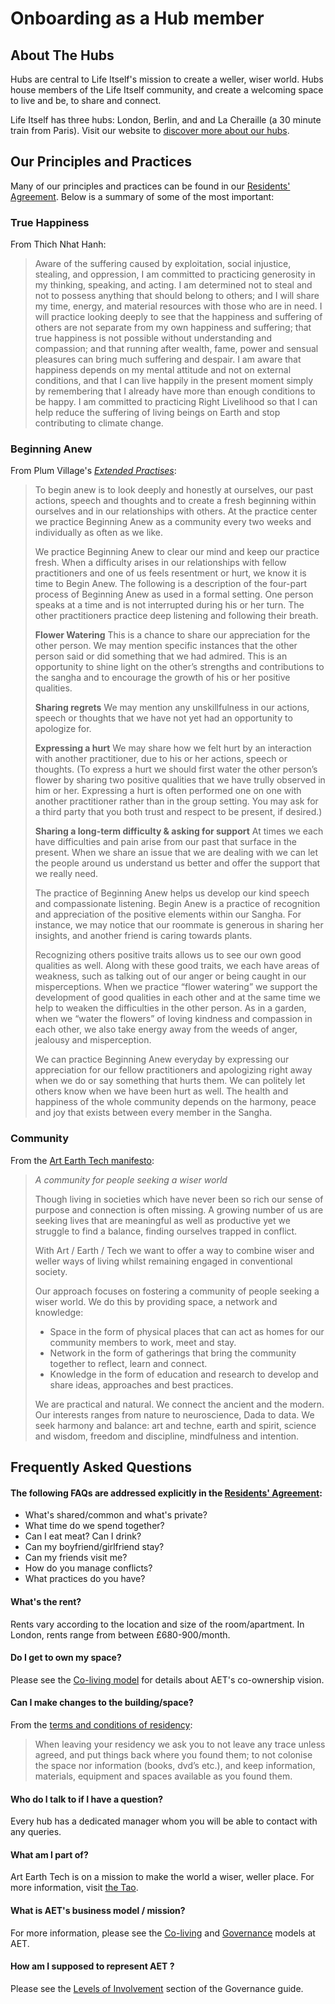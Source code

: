 # Onboarding as a Hub member 

## About The Hubs

Hubs are central to Life Itself's mission to create a weller, wiser world. Hubs house members of the Life Itself community, and create a welcoming space to live and be, to share and connect. 

Life Itself has three hubs: London, Berlin, and and La Cheraille (a 30 minute train from Paris). Visit our website to [discover more about our hubs](https://artearthtech.com/hubs/). 


## Our Principles and Practices

Many of our principles and practices can be found in our [Residents' Agreement](https://tao.artearthtech.com/agreement/). Below is a summary of some of the most important:

### True Happiness

From Thich Nhat Hanh:

> Aware of the suffering caused by exploitation, social injustice, stealing, and oppression, I am committed to practicing generosity in my thinking, speaking, and acting. I am determined not to steal and not to possess anything that should belong to others; and I will share my time, energy, and material resources with those who are in need. I will practice looking deeply to see that the happiness and suffering of others are not separate from my own happiness and suffering; that true happiness is not possible without understanding and compassion; and that running after wealth, fame, power and sensual pleasures can bring much suffering and despair. I am aware that happiness depends on my mental attitude and not on external conditions, and that I can live happily in the present moment simply by remembering that I already have more than enough conditions to be happy. I am committed to practicing Right Livelihood so that I can help reduce the suffering of living beings on Earth and stop contributing to climate change.
> 
### Beginning Anew

From Plum Village's [_Extended Practises_](https://plumvillage.org/extended-mindfulness-practises/):
>To begin anew is to look deeply and honestly at ourselves, our past actions, speech and thoughts and to create a fresh beginning within ourselves and in our relationships with others. At the practice center we practice Beginning Anew as a community every two weeks and individually as often as we like.
>
>We practice Beginning Anew to clear our mind and keep our practice fresh. When a difficulty arises in our relationships with fellow practitioners and one of us feels resentment or hurt, we know it is time to Begin Anew. The following is a description of the four-part process of Beginning Anew as used in a formal setting. One person speaks at a time and is not interrupted during his or her turn. The other practitioners practice deep listening and following their breath.
>
>**Flower Watering**
This is a chance to share our appreciation for the other person. We may mention specific instances that the other person said or did something that we had admired. This is an opportunity to shine light on the other’s strengths and contributions to the sangha and to encourage the growth of his or her positive qualities.
>
>**Sharing regrets**
We may mention any unskillfulness in our actions, speech or thoughts that we have not yet had an opportunity to apologize for.
>
>**Expressing a hurt**
>We may share how we felt hurt by an interaction with another practitioner, due to his or her actions, speech or thoughts. (To express a hurt we should first water the other person’s flower by sharing two positive qualities that we have trully observed in him or her. Expressing a hurt is often performed one on one with another practitioner rather than in the group setting. You may ask for a third party that you both trust and respect to be present, if desired.)
>
>**Sharing a long-term difficulty & asking for support**
At times we each have difficulties and pain arise from our past that surface in the present. When we share an issue that we are dealing with we can let the people around us understand us better and offer the support that we really need.
>
>The practice of Beginning Anew helps us develop our kind speech and compassionate listening. Begin Anew is a practice of recognition and appreciation of the positive elements within our Sangha. For instance, we may notice that our roommate is generous in sharing her insights, and another friend is caring towards plants.
>
>Recognizing others positive traits allows us to see our own good qualities as well. Along with these good traits, we each have areas of weakness, such as talking out of our anger or being caught in our misperceptions. When we practice “flower watering” we support the development of good qualities in each other and at the same time we help to weaken the difficulties in the other person. As in a garden, when we “water the flowers” of loving kindness and compassion in each other, we also take energy away from the weeds of anger, jealousy and misperception.
>
>We can practice Beginning Anew everyday by expressing our appreciation for our fellow practitioners and apologizing right away when we do or say something that hurts them. We can politely let others know when we have been hurt as well. The health and happiness of the whole community depends on the harmony, peace and joy that exists between every member in the Sangha.
>

### Community

From the [Art Earth Tech manifesto](https://artearthtech.com/manifesto/):

>_A community for people seeking a wiser world_
>
>Though living in societies which have never been so rich our sense of purpose and connection is often missing. A growing number of us are seeking lives that are meaningful as well as productive yet we struggle to find a balance, finding ourselves trapped in conflict.
>
>With Art / Earth / Tech we want to offer a way to combine wiser and weller ways of living whilst remaining engaged in conventional society.
>
>Our approach focuses on fostering a community of people seeking a wiser world. We do this by providing space, a network and knowledge: 
>* Space in the form of physical places that can act as homes for our community members to work, meet and stay. 
>* Network in the form of gatherings that bring the community together to reflect, learn and connect. 
>* Knowledge in the form of education and research to develop and share ideas, approaches and best practices.
>
>We are practical and natural. We connect the ancient and the modern. Our interests ranges from nature to neuroscience, Dada to data. We seek harmony and balance: art and techne, earth and spirit, science and wisdom, freedom and discipline, mindfulness and intention. 


## Frequently Asked Questions

#### The following FAQs are addressed explicitly in the [Residents' Agreement](https://tao.artearthtech.com/agreement/):

* What's shared/common and what's private? 
* What time do we spend together? 
* Can I eat meat? Can I drink?
* Can my boyfriend/girlfriend stay?
* Can my friends visit me?
* How do you manage conflicts?
* What practices do you have?

#### What's the rent?

Rents vary according to the location and size of the room/apartment. In London, rents range from between £680-900/month. 

#### Do I get to own my space?
Please see the [Co-living model](https://tao.artearthtech.com/coliving) for details about AET's co-ownership vision. 

#### Can I make changes to the building/space?

From the [terms and conditions of residency](https://artearthtech.com/hubs/apply/):
>When leaving your residency we ask you to not leave any trace unless agreed, and put things back where you found them; to not colonise the space nor information (books, dvd’s etc.), and keep information, materials, equipment and spaces available as you found them.

#### Who do I talk to if I have a question?

Every hub has a dedicated manager whom you will be able to contact with any queries. 

#### What am I part of?

Art Earth Tech is on a mission to make the world a wiser, weller place. For more information, visit [the Tao](https://tao.artearthtech.com/). 

#### What is AET's business model / mission? 
For more information, please see the [Co-living](https://tao.artearthtech.com/coliving) and [Governance](https://tao.artearthtech.com/governance) models at AET.

#### How am I supposed to represent AET ? 

Please see the [Levels of Involvement](https://tao.artearthtech.com/governance/#levels-of-involvement) section of the Governance guide.





